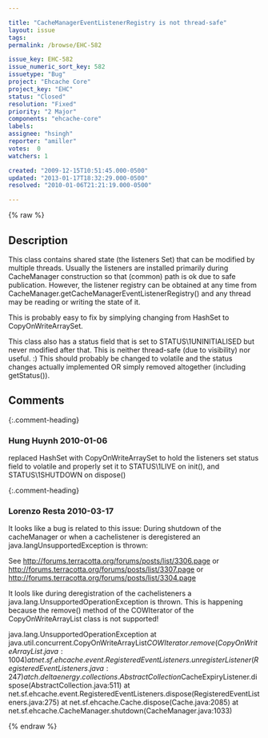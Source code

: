 ```yaml
---

title: "CacheManagerEventListenerRegistry is not thread-safe"
layout: issue
tags: 
permalink: /browse/EHC-582

issue_key: EHC-582
issue_numeric_sort_key: 582
issuetype: "Bug"
project: "Ehcache Core"
project_key: "EHC"
status: "Closed"
resolution: "Fixed"
priority: "2 Major"
components: "ehcache-core"
labels: 
assignee: "hsingh"
reporter: "amiller"
votes:  0
watchers: 1

created: "2009-12-15T10:51:45.000-0500"
updated: "2013-01-17T18:32:29.000-0500"
resolved: "2010-01-06T21:21:19.000-0500"

---
```




{% raw %}



## Description

<div markdown="1" class="description">

This class contains shared state (the listeners Set) that can be modified by multiple threads.  Usually the listeners are installed primarily during CacheManager construction so that (common) path is ok due to safe publication.  However, the listener registry can be obtained at any time from CacheManager.getCacheManagerEventListenerRegistry() and any thread may be reading or writing the state of it.

This is probably easy to fix by simplying changing from HashSet to CopyOnWriteArraySet.  

This class also has a status field that is set to STATUS\1UNINITIALISED but never modified after that.  This is neither thread-safe (due to visibility) nor useful. :)  This should probably be changed to volatile and the status changes actually implemented OR simply removed altogether (including getStatus()).  

</div>

## Comments


{:.comment-heading}
### **Hung Huynh** <span class="date">2010-01-06</span>

<div markdown="1" class="comment">

replaced HashSet with CopyOnWriteArraySet to hold the listeners
set status field to volatile and properly set it to STATUS\1LIVE on init(), and STATUS\1SHUTDOWN on dispose()

</div>


{:.comment-heading}
### **Lorenzo Resta** <span class="date">2010-03-17</span>

<div markdown="1" class="comment">

It looks like a bug is related to this issue: During shutdown of the cacheManager or when a cachelistener is deregistered an java.langUnsupportedException is thrown:

See http://forums.terracotta.org/forums/posts/list/3306.page or
http://forums.terracotta.org/forums/posts/list/3307.page or
http://forums.terracotta.org/forums/posts/list/3304.page

It lools like during deregistration of the cachelisteners a java.lang.UnsupportedOperationException is thrown. This is happening because the remove() method of the COWIterator of the CopyOnWriteArrayList class is not supported!

java.lang.UnsupportedOperationException
	at java.util.concurrent.CopyOnWriteArrayList$COWIterator.remove(CopyOnWriteArrayList.java:1004)
	at net.sf.ehcache.event.RegisteredEventListeners.unregisterListener(RegisteredEventListeners.java:247)
	at ch.deltaenergy.collections.AbstractCollection$CacheExpiryListener.dispose(AbstractCollection.java:511)
	at net.sf.ehcache.event.RegisteredEventListeners.dispose(RegisteredEventListeners.java:275)
	at net.sf.ehcache.Cache.dispose(Cache.java:2085)
	at net.sf.ehcache.CacheManager.shutdown(CacheManager.java:1033)



</div>



{% endraw %}
